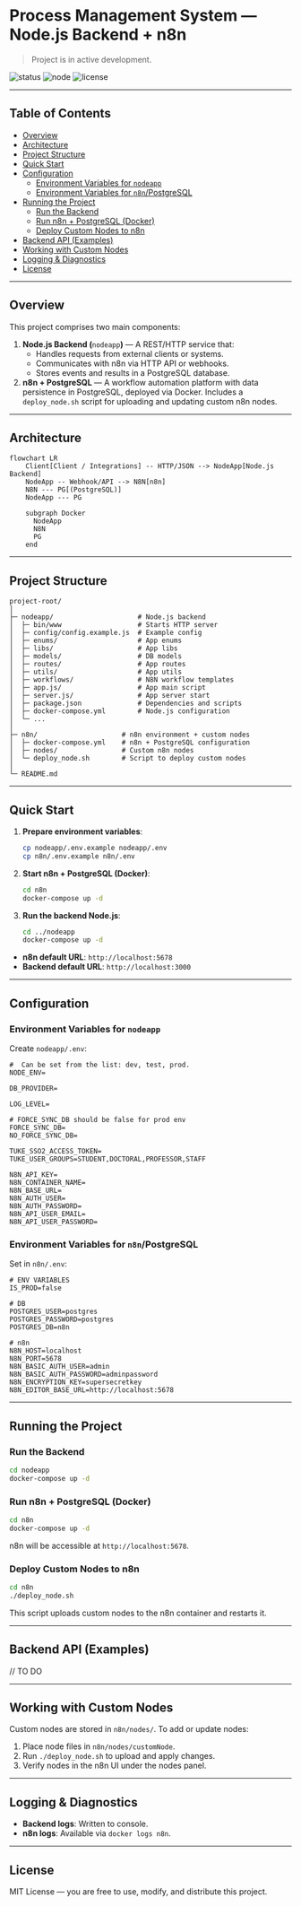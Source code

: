 # Process Management System — Node.js Backend + n8n

> Project is in active development.

![status](https://img.shields.io/badge/status-active-brightgreen)
![node](https://img.shields.io/badge/node-%3E%3D18.x-339933?logo=node.js)
![license](https://img.shields.io/badge/license-MIT-blue)

---

## Table of Contents

- [Overview](#overview)
- [Architecture](#architecture)
- [Project Structure](#project-structure)
- [Quick Start](#quick-start)
- [Configuration](#configuration)
    - [Environment Variables for `nodeapp`](#environment-variables-for-nodeapp)
    - [Environment Variables for `n8n`/PostgreSQL](#environment-variables-for-n8npostgresql)
- [Running the Project](#running-the-project)
    - [Run the Backend](#run-the-backend)
    - [Run n8n + PostgreSQL (Docker)](#run-n8n--postgresql-docker)
    - [Deploy Custom Nodes to n8n](#deploy-custom-nodes-to-n8n)
- [Backend API (Examples)](#backend-api-examples)
- [Working with Custom Nodes](#working-with-custom-nodes)
- [Logging & Diagnostics](#logging--diagnostics)
- [License](#license)

---

## Overview

This project comprises two main components:

1. **Node.js Backend (**`nodeapp`**)** — A REST/HTTP service that:
    - Handles requests from external clients or systems.
    - Communicates with n8n via HTTP API or webhooks.
    - Stores events and results in a PostgreSQL database.
2. **n8n + PostgreSQL** — A workflow automation platform with data persistence in PostgreSQL, deployed via Docker. Includes a `deploy_node.sh` script for uploading and updating custom n8n nodes.

---

## Architecture

```mermaid
flowchart LR
    Client[Client / Integrations] -- HTTP/JSON --> NodeApp[Node.js Backend]
    NodeApp -- Webhook/API --> N8N[n8n]
    N8N --- PG[(PostgreSQL)]
    NodeApp --- PG

    subgraph Docker
      NodeApp
      N8N
      PG
    end
```

---

## Project Structure

```
project-root/
│
├─ nodeapp/                     # Node.js backend
│  ├─ bin/www                   # Starts HTTP server
│  ├─ config/config.example.js  # Example config
│  ├─ enums/                    # App enums
│  ├─ libs/                     # App libs
│  ├─ models/                   # DB models
│  ├─ routes/                   # App routes
│  ├─ utils/                    # App utils
│  ├─ workflows/                # N8N workflow templates
│  ├─ app.js/                   # App main script
│  ├─ server.js/                # App server start
│  ├─ package.json              # Dependencies and scripts
│  ├─ docker-compose.yml        # Node.js configuration
│  └─ ...
│
├─ n8n/                     # n8n environment + custom nodes
│  ├─ docker-compose.yml    # n8n + PostgreSQL configuration
│  ├─ nodes/                # Custom n8n nodes
│  └─ deploy_node.sh        # Script to deploy custom nodes
│
└─ README.md
```

---

## Quick Start

1. **Prepare environment variables**:

   ```bash
   cp nodeapp/.env.example nodeapp/.env
   cp n8n/.env.example n8n/.env
   ```

2. **Start n8n + PostgreSQL (Docker)**:

   ```bash
   cd n8n
   docker-compose up -d
   ```

3. **Run the backend Node.js**:

   ```bash
   cd ../nodeapp
   docker-compose up -d
   ```

- **n8n default URL**: `http://localhost:5678`
- **Backend default URL**: `http://localhost:3000`

---

## Configuration

### Environment Variables for `nodeapp`

Create `nodeapp/.env`:

```
#  Can be set from the list: dev, test, prod.
NODE_ENV=

DB_PROVIDER=

LOG_LEVEL=

# FORCE_SYNC_DB should be false for prod env
FORCE_SYNC_DB=
NO_FORCE_SYNC_DB=

TUKE_SSO2_ACCESS_TOKEN=
TUKE_USER_GROUPS=STUDENT,DOCTORAL,PROFESSOR,STAFF

N8N_API_KEY=
N8N_CONTAINER_NAME=
N8N_BASE_URL=
N8N_AUTH_USER=
N8N_AUTH_PASSWORD=
N8N_API_USER_EMAIL=
N8N_API_USER_PASSWORD=
```

### Environment Variables for `n8n`/PostgreSQL

Set in `n8n/.env`:

```
# ENV VARIABLES
IS_PROD=false

# DB
POSTGRES_USER=postgres
POSTGRES_PASSWORD=postgres
POSTGRES_DB=n8n

# n8n
N8N_HOST=localhost
N8N_PORT=5678
N8N_BASIC_AUTH_USER=admin
N8N_BASIC_AUTH_PASSWORD=adminpassword
N8N_ENCRYPTION_KEY=supersecretkey
N8N_EDITOR_BASE_URL=http://localhost:5678

```

---

## Running the Project

### Run the Backend

```bash
cd nodeapp
docker-compose up -d
```

### Run n8n + PostgreSQL (Docker)

```bash
cd n8n
docker-compose up -d
```

n8n will be accessible at `http://localhost:5678`.

### Deploy Custom Nodes to n8n

```bash
cd n8n
./deploy_node.sh
```

This script uploads custom nodes to the n8n container and restarts it.

---

## Backend API (Examples)

// TO DO

---

## Working with Custom Nodes

Custom nodes are stored in `n8n/nodes/`. To add or update nodes:

1. Place node files in `n8n/nodes/customNode`.
2. Run `./deploy_node.sh` to upload and apply changes.
3. Verify nodes in the n8n UI under the nodes panel.

---

## Logging & Diagnostics

- **Backend logs**: Written to console.
- **n8n logs**: Available via `docker logs n8n`.

---

## License

MIT License — you are free to use, modify, and distribute this project.